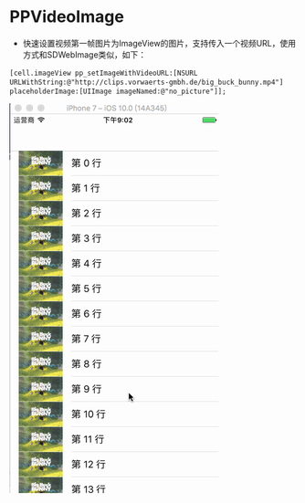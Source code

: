 # PPVideoImage
* 快速设置视频第一帧图片为ImageView的图片，支持传入一个视频URL，使用方式和SDWebImage类似，如下：

```
[cell.imageView pp_setImageWithVideoURL:[NSURL URLWithString:@"http://clips.vorwaerts-gmbh.de/big_buck_bunny.mp4"] placeholderImage:[UIImage imageNamed:@"no_picture"]]; 

 ```
 
 
 ![Aaron Swartz](https://github.com/JungHsu/PPVideoImage/blob/master/videodemo.gif)



